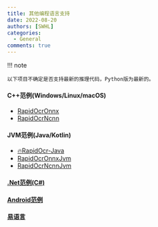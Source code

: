 ```yaml
---
title: 其他编程语言支持
date: 2022-08-20
authors: [SWHL]
categories:
  - General
comments: true
---
```



<!-- more -->

!!! note

    以下项目不确定是否支持最新的推理代码，Python版为最新的。

#### C++范例(Windows/Linux/macOS)
- [RapidOcrOnnx](https://github.com/RapidAI/RapidOcrOnnx)
- [RapidOcrNcnn](https://github.com/RapidAI/RapidOcrNcnn)

#### JVM范例(Java/Kotlin)
- [🔥RapidOcr-Java](https://github.com/MyMonsterCat/RapidOcr-Java)
- [RapidOcrOnnxJvm](https://github.com/RapidAI/RapidOcrOnnxJvm)
- [RapidOcrNcnnJvm](https://github.com/RapidAI/RapidOcrNcnnJvm)

#### [.Net范例(C#)](https://github.com/RapidAI/RapidOCRCSharp)

#### [Android范例](https://github.com/RapidAI/RapidOcrAndroidOnnx)

#### [易语言](https://github.com/Physton/RapidOCRServer)


